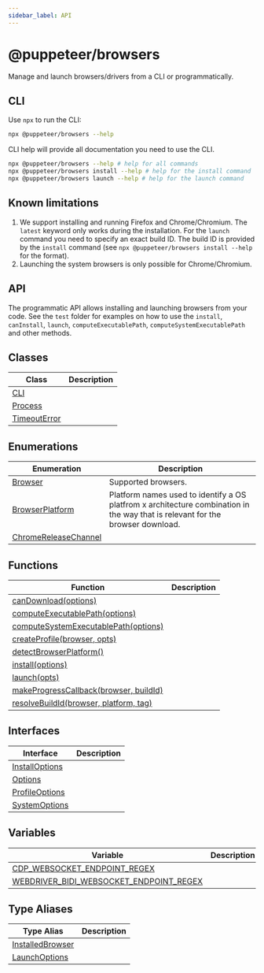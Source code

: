 ```yaml
---
sidebar_label: API
---
```


# @puppeteer/browsers

Manage and launch browsers/drivers from a CLI or programmatically.

## CLI

Use `npx` to run the CLI:

```sh
npx @puppeteer/browsers --help
```

CLI help will provide all documentation you need to use the CLI.

```sh
npx @puppeteer/browsers --help # help for all commands
npx @puppeteer/browsers install --help # help for the install command
npx @puppeteer/browsers launch --help # help for the launch command
```

## Known limitations

1. We support installing and running Firefox and Chrome/Chromium. The `latest` keyword only works during the installation. For the `launch` command you need to specify an exact build ID. The build ID is provided by the `install` command (see `npx @puppeteer/browsers install --help` for the format).
2. Launching the system browsers is only possible for Chrome/Chromium.

## API

The programmatic API allows installing and launching browsers from your code. See the `test` folder for examples on how to use the `install`, `canInstall`, `launch`, `computeExecutablePath`, `computeSystemExecutablePath` and other methods.

## Classes

| Class                                      | Description |
| ------------------------------------------ | ----------- |
| [CLI](./browsers.cli.md)                   |             |
| [Process](./browsers.process.md)           |             |
| [TimeoutError](./browsers.timeouterror.md) |             |

## Enumerations

| Enumeration                                                | Description                                                                                                                    |
| ---------------------------------------------------------- | ------------------------------------------------------------------------------------------------------------------------------ |
| [Browser](./browsers.browser.md)                           | Supported browsers.                                                                                                            |
| [BrowserPlatform](./browsers.browserplatform.md)           | Platform names used to identify a OS platfrom x architecture combination in the way that is relevant for the browser download. |
| [ChromeReleaseChannel](./browsers.chromereleasechannel.md) |                                                                                                                                |

## Functions

| Function                                                                          | Description |
| --------------------------------------------------------------------------------- | ----------- |
| [canDownload(options)](./browsers.candownload.md)                                 |             |
| [computeExecutablePath(options)](./browsers.computeexecutablepath.md)             |             |
| [computeSystemExecutablePath(options)](./browsers.computesystemexecutablepath.md) |             |
| [createProfile(browser, opts)](./browsers.createprofile.md)                       |             |
| [detectBrowserPlatform()](./browsers.detectbrowserplatform.md)                    |             |
| [install(options)](./browsers.install.md)                                         |             |
| [launch(opts)](./browsers.launch.md)                                              |             |
| [makeProgressCallback(browser, buildId)](./browsers.makeprogresscallback.md)      |             |
| [resolveBuildId(browser, platform, tag)](./browsers.resolvebuildid.md)            |             |

## Interfaces

| Interface                                      | Description |
| ---------------------------------------------- | ----------- |
| [InstallOptions](./browsers.installoptions.md) |             |
| [Options](./browsers.options.md)               |             |
| [ProfileOptions](./browsers.profileoptions.md) |             |
| [SystemOptions](./browsers.systemoptions.md)   |             |

## Variables

| Variable                                                                                         | Description |
| ------------------------------------------------------------------------------------------------ | ----------- |
| [CDP_WEBSOCKET_ENDPOINT_REGEX](./browsers.cdp_websocket_endpoint_regex.md)                       |             |
| [WEBDRIVER_BIDI_WEBSOCKET_ENDPOINT_REGEX](./browsers.webdriver_bidi_websocket_endpoint_regex.md) |             |

## Type Aliases

| Type Alias                                         | Description |
| -------------------------------------------------- | ----------- |
| [InstalledBrowser](./browsers.installedbrowser.md) |             |
| [LaunchOptions](./browsers.launchoptions.md)       |             |
